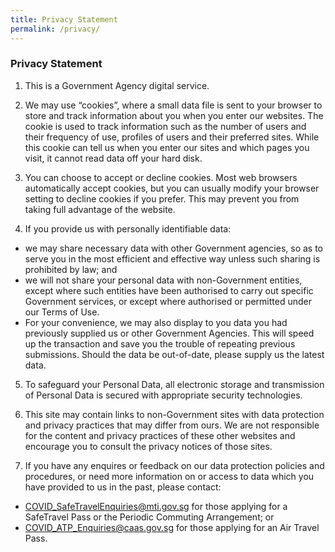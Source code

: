 ```yaml
---
title: Privacy Statement
permalink: /privacy/
---
```


### **Privacy Statement**

1. This is a Government Agency digital service.

2. We may use “cookies”, where a small data file is sent to your browser to store and track information about you when you enter our websites. The cookie is used to track information such as the number of users and their frequency of use, profiles of users and their preferred sites. While this cookie can tell us when you enter our sites and which pages you visit, it cannot read data off your hard disk.

3. You can choose to accept or decline cookies. Most web browsers automatically accept cookies, but you can usually modify your browser setting to decline cookies if you prefer. This may prevent you from taking full advantage of the website.

4. If you provide us with personally identifiable data:
- we may share necessary data with other Government agencies, so as to serve you in the most efficient and effective way unless such sharing is prohibited by law; and
- we will not share your personal data with non-Government entities, except where such entities have been authorised to carry out specific Government services, or except where authorised or permitted under our Terms of Use.
- For your convenience, we may also display to you data you had previously supplied us or other Government Agencies. This will speed up the transaction and save you the trouble of repeating previous submissions. Should the data be out-of-date, please supply us the latest data.

5. To safeguard your Personal Data, all electronic storage and transmission of Personal Data is secured with appropriate security technologies.

6. This site may contain links to non-Government sites with data protection and privacy practices that may differ from ours. We are not responsible for the content and privacy practices of these other websites and encourage you to consult the privacy notices of those sites.

7. If you have any enquires or feedback on our data protection policies and procedures, or need more information on or access to data which you have provided to us in the past, please contact:
- <COVID_SafeTravelEnquiries@mti.gov.sg> for those applying for a SafeTravel Pass or the Periodic Commuting Arrangement; or
- <COVID_ATP_Enquiries@caas.gov.sg> for those applying for an Air Travel Pass.
